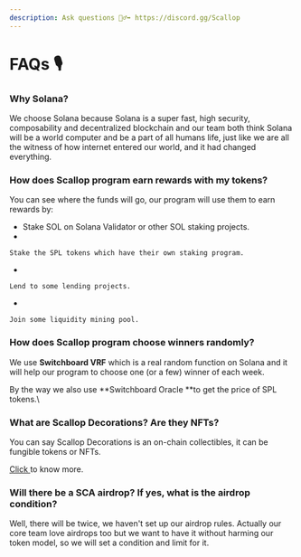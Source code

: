 ```yaml
---
description: Ask questions 🙋‍♂️➡ https://discord.gg/Scallop
---
```


# FAQs 🎙

### **Why Solana?**

We choose Solana because Solana is a super fast, high security, composability and decentralized blockchain and our team both think Solana will be a world computer and be a part of all humans life, just like we are all the witness of how internet entered our world, and it had changed everything.&#x20;



### How does Scallop program earn rewards with my tokens?

You can see where the funds will go, our program will use them to earn rewards by:

* Stake SOL on Solana Validator or other SOL staking projects.
*

    Stake the SPL tokens which have their own staking program.
*

    Lend to some lending projects.
*

    Join some liquidity mining pool.

###

### How does Scallop program choose winners randomly?

We use **Switchboard VRF** which is a real random function on Solana and it will help our program to choose one (or a few) winner of each week.

By the way we also use **Switchboard Oracle **to get the price of SPL tokens.\


### What are Scallop Decorations? Are they NFTs?

You can say Scallop Decorations is an on-chain collectibles, it can be fungible tokens or NFTs.

[Click ](broken-reference)to know more.



### Will there be a SCA airdrop? If yes, what is the airdrop condition?

Well, there will be twice, we haven't set up our airdrop rules. Actually our core team love airdrops too but we want to have it without harming our token model, so we will set a condition and limit for it.
